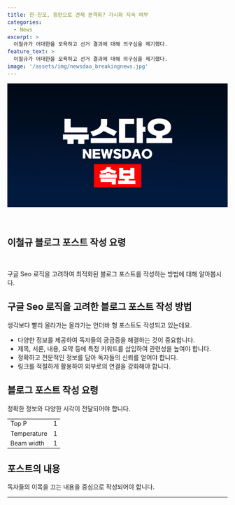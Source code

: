 ```yaml
---
title: 한-친모, 등판으로 견제 본격화? 가시화 지속 여부
categories:
  - News
excerpt: >
  이철규가 어대한을 모욕하고 선거 결과에 대해 의구심을 제기했다. 
feature_text: >
  이철규가 어대한을 모욕하고 선거 결과에 대해 의구심을 제기했다. 
image: '/assets/img/newsdao_breakingnews.jpg'
---
```


<p><img src="/assets/img/newsdao_breakingnews.jpg" alt="pcversion 속보" /></p>

<p data-ke-size="size16">&nbsp;</p>

<h2 data-ke-size="size26">이철규 블로그 포스트 작성 요령</h2>

<p data-ke-size="size16">&nbsp;</p>

<p>구글 Seo 로직을 고려하여 최적화된 블로그 포스트를 작성하는 방법에 대해 알아봅시다.</p>

<h2>구글 Seo 로직을 고려한 블로그 포스트 작성 방법</h2>

<p data-ke-size="size16">생각보다 빨리 올라가는 올라가는 언더바 형 포스트도 작성되고 있는데요.</p>

<ul>
  <li>다양한 정보를 제공하여 독자들의 궁금증을 해결하는 것이 중요합니다.</li>
  <li>제목, 서론, 내용, 요약 등에 특정 키워드를 삽입하여 관련성을 높여야 합니다.</li>
  <li>정확하고 전문적인 정보를 담아 독자들의 신뢰를 얻어야 합니다.</li>
  <li>링크를 적절하게 활용하여 외부로의 연결을 강화해야 합니다.</li>
</ul>

<h2>블로그 포스트 작성 요령</h2>

<p data-ke-size="size16">정확한 정보와 다양한 시각이 전달되어야 합니다.</p>

<table>
  <tr>
    <td>Top P</td>
    <td>1</td>
  </tr>
  <tr>
    <td>Temperature</td>
    <td>1</td>
  </tr>
  <tr>
    <td>Beam width</td>
    <td>1</td>
  </tr>
</table>

<h2>포스트의 내용</h2>

<p data-ke-size="size16">독자들의 이목을 끄는 내용을 중심으로 작성되어야 합니다.</p>

<hr>

<p data-ke-size="size16">&nbsp;</p>

